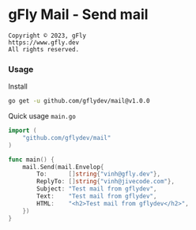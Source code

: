 # gFly Mail - Send mail

    Copyright © 2023, gFly
    https://www.gfly.dev
    All rights reserved.

### Usage

Install
```bash
go get -u github.com/gflydev/mail@v1.0.0
```

Quick usage `main.go`
```go
import (
    "github.com/gflydev/mail"	
)

func main() {
    mail.Send(mail.Envelop{
        To:      []string{"vinh@gfly.dev"},
        ReplyTo: []string{"vinh@jivecode.com"},
        Subject: "Test mail from gflydev",
        Text:    "Test mail from gflydev",
        HTML:    "<h2>Test mail from gflydev</h2>",
    })
}
```
